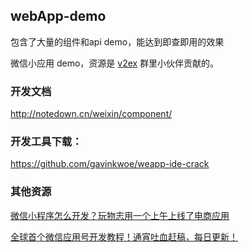 ## webApp-demo

包含了大量的组件和api demo，能达到即查即用的效果

微信小应用 demo，资源是 [v2ex](https://www.v2ex.com/t/308015#reply60) 群里小伙伴贡献的。

### 开发文档

http://notedown.cn/weixin/component/

### 开发工具下载：
https://github.com/gavinkwoe/weapp-ide-crack

### 其他资源

[微信小程序怎么开发？玩物志用一个上午上线了电商应用](http://www.ifanr.com/721124)


[全球首个微信应用号开发教程！通宵吐血赶稿，每日更新！](https://my.oschina.net/wwnick/blog/750055)



